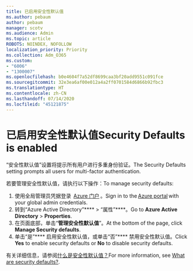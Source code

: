 ```yaml
---
title: 已启用安全性默认值
ms.author: pebaum
author: pebaum
manager: scotv
ms.audience: Admin
ms.topic: article
ROBOTS: NOINDEX, NOFOLLOW
localization_priority: Priority
ms.collection: Adm_O365
ms.custom:
- "6006"
- "1300007"
ms.openlocfilehash: b0e4604f7a52df8699caa3bf20add9551c091fce
ms.sourcegitcommit: 32e3ea6af00e012a4a2ff0701584d6866b92fbc3
ms.translationtype: HT
ms.contentlocale: zh-CN
ms.lasthandoff: 07/14/2020
ms.locfileid: "45121875"
---
```

# <a name="security-defaults-is-enabled"></a><span data-ttu-id="ec82c-102">已启用安全性默认值</span><span class="sxs-lookup"><span data-stu-id="ec82c-102">Security Defaults is enabled</span></span>

<span data-ttu-id="ec82c-103">“安全性默认值”设置将提示所有用户进行多重身份验证。</span><span class="sxs-lookup"><span data-stu-id="ec82c-103">The Security Defaults setting prompts all users for multi-factor authentication.</span></span>

<span data-ttu-id="ec82c-104">若要管理安全性默认值，请执行以下操作：</span><span class="sxs-lookup"><span data-stu-id="ec82c-104">To manage security defaults:</span></span>

1. <span data-ttu-id="ec82c-105">使用全局管理员凭据登录  [Azure 门户](https://ms.portal.azure.com/) 。</span><span class="sxs-lookup"><span data-stu-id="ec82c-105">Sign in to the [Azure portal](https://ms.portal.azure.com/) with your global admin credentials.</span></span>
2. <span data-ttu-id="ec82c-106">转到“Azure Active Directory”\*\*\*\* > “属性”\*\*\*\*。</span><span class="sxs-lookup"><span data-stu-id="ec82c-106">Go to **Azure Active Directory** > **Properties**.</span></span>
3. <span data-ttu-id="ec82c-107">在页面底部，单击“**管理安全性默认值**”。</span><span class="sxs-lookup"><span data-stu-id="ec82c-107">At the bottom of the page, click **Manage Security defaults**.</span></span>
4. <span data-ttu-id="ec82c-108">单击“是”\*\*\*\* 启用安全性默认值，或单击“否”\*\*\*\* 禁用安全性默认值。</span><span class="sxs-lookup"><span data-stu-id="ec82c-108">Click **Yes** to enable security defaults or **No** to disable security defaults.</span></span>

<span data-ttu-id="ec82c-109">有关详细信息，请参阅[什么是安全性默认值？](https://docs.microsoft.com/azure/active-directory/fundamentals/concept-fundamentals-security-defaults)</span><span class="sxs-lookup"><span data-stu-id="ec82c-109">For more information, see [What are security defaults?](https://docs.microsoft.com/azure/active-directory/fundamentals/concept-fundamentals-security-defaults).</span></span>